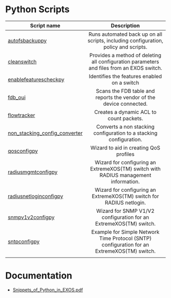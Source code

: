 # Python Scripts
| Script name   | Description   |
| ------------- |:-------------:|
| [autofsbackuppy](autofsbackuppy)      |  Runs automated back up on all scripts, including configuration, policy and scripts. |
| [cleanswitch](cleanswitch)      | Provides a method of deleting all configuration parameters and files from an EXOS switch.      |
| [enablefeaturescheckpy](enablefeaturescheckpy) | Identifies the features enabled on a switch      |
| [fdb_oui](fdb_oui)      | Scans the FDB table and reports the vendor of the device connected.      |
| [flowtracker](flowtracker) | Creates a dynamic ACL to count packets.      |
| [non_stacking_config_converter](non_stacking_config_converter)      | Converts a non stacking configuration to a stacking configuration.      |
| [qosconfigpy](qosconfigpy) | Wizard to aid in creating QoS profiles      |
| [radiusmgmtconfigpy](radiusmgmtconfigpy)      | Wizard for configuring an ExtremeXOS(TM) switch with RADIUS management information.      |
| [radiusnetloginconfigpy](radiusnetloginconfigpy) | Wizard for configuring an ExtremeXOS(TM) switch for RADIUS netlogin.      |
| [snmpv1v2configpy](snmpv1v2configpy)      | Wizard for SNMP V1/V2 configuration for an ExtremeXOS(TM) switch.      |
| [sntpconfigpy](sntpconfigpy) | Example for Simple Network Time Protocol (SNTP) configuration for an ExtremeXOS(TM) switch.      |
|||

# Documentation
* [Snippets_of_Python_in_EXOS.pdf](Snippets_of_Python_in_EXOS.pdf)
